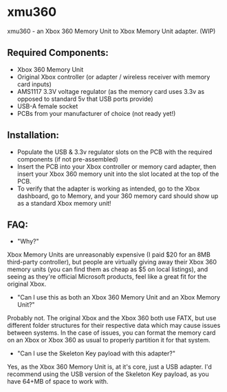 # xmu360
xmu360 - an Xbox 360 Memory Unit to Xbox Memory Unit adapter. (WIP)

## Required Components:
- Xbox 360 Memory Unit
- Original Xbox controller (or adapter / wireless receiver with memory card inputs)
- AMS1117 3.3V voltage regulator (as the memory card uses 3.3v as opposed to standard 5v that USB ports provide)
- USB-A female socket
- PCBs from your manufacturer of choice (not ready yet!)

## Installation:
- Populate the USB & 3.3v regulator slots on the PCB with the required components (if not pre-assembled)
- Insert the PCB into your Xbox controller or memory card adapter, then insert your Xbox 360 memory unit into the slot located at the top of the PCB.
- To verify that the adapter is working as intended, go to the Xbox dashboard, go to Memory, and your 360 memory card should show up as a standard Xbox memory unit!

## FAQ:
- "Why?"

Xbox Memory Units are unreasonably expensive (I paid $20 for an 8MB third-party controller), but people are virtually giving away their Xbox 360 memory units (you can find them as cheap as $5 on local listings), and seeing as they're official Microsoft products, feel like a great fit for the original Xbox.

- "Can I use this as both an Xbox 360 Memory Unit and an Xbox Memory Unit?"

Probably not. The original Xbox and the Xbox 360 both use FATX, but use different folder structures for their respective data which may cause issues between systems. In the case of issues, you can format the memory card on an Xbox or Xbox 360 as usual to properly partition it for that system.

- "Can I use the Skeleton Key payload with this adapter?"
 
Yes, as the Xbox 360 Memory Unit is, at it's core, just a USB adapter. I'd recommend using the USB version of the Skeleton Key payload, as you have 64+MB of space to work with. 
